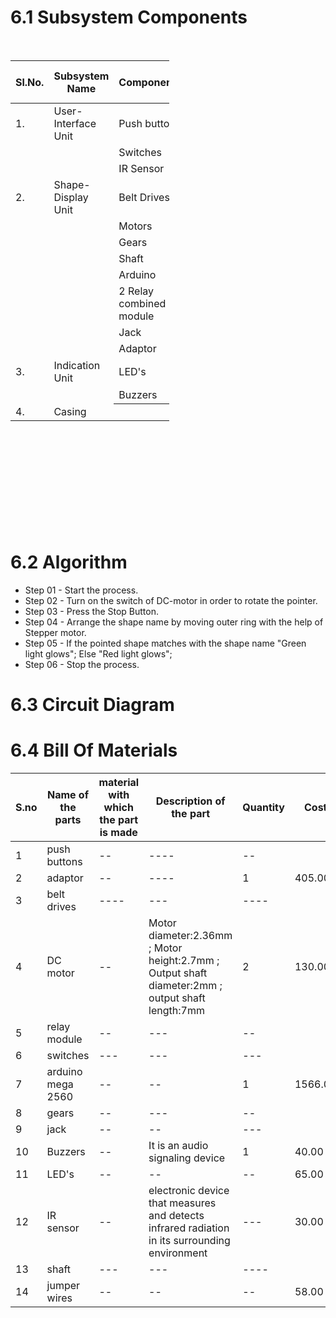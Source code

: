 # 6.1 Subsystem Components




&nbsp;
<table style="width: 50.4464%; height: 747px;" role="table">
<thead>
<tr style="height: 65px;">
<th style="width: 8.08926%; height: 65px;">Sl.No.</th>
<th style="width: 20.0837%; height: 65px;">Subsystem Name</th>
<th style="width: 25.9214%; height: 65px;">Components</th>
<td style="width: 19.2669%; height: 65px;">
<h3><span style="font-size: 14px;">Responsiblities</span></h3>
</td>
</tr>
</thead>
<tbody>
<tr style="height: 48px;">
<td style="width: 8.08926%; height: 48px;">1.</td>
<td style="width: 20.0837%; height: 48px;">User-Interface Unit</td>
<td style="width: 25.9214%; height: 48px;">Push buttons</td>
<td style="width: 19.2669%; height: 48px;"> Annapurna</td>
</tr>
<tr style="height: 24px;">
<td style="width: 8.08926%; height: 24px;"></td>
<td style="width: 20.0837%; height: 24px;"></td>
<td style="width: 25.9214%; height: 24px;">Switches</td>
<td style="width: 19.2669%; height: 24px;"></td>
</tr>
<tr style="height: 24px;">
<td style="width: 8.08926%; height: 24px;"></td>
<td style="width: 20.0837%; height: 24px;"></td>
<td style="width: 25.9214%; height: 24px;">IR Sensor</td>
<td style="width: 19.2669%; height: 24px;"></td>
</tr>
<tr style="height: 48px;">
<td style="width: 8.08926%; height: 48px;">2.</td>
<td style="width: 20.0837%; height: 48px;">Shape-Display Unit</td>
<td style="width: 25.9214%; height: 48px;">Belt Drives</td>
<td style="width: 19.2669%; height: 48px;"> Vighnesh</td>
</tr>
<tr style="height: 24px;">
<td style="width: 8.08926%; height: 24px;"></td>
<td style="width: 20.0837%; height: 24px;"></td>
<td style="width: 25.9214%; height: 24px;">Motors</td>
<td style="width: 19.2669%; height: 24px;"></td>
</tr>
<tr style="height: 24px;">
<td style="width: 8.08926%; height: 24px;"></td>
<td style="width: 20.0837%; height: 24px;"></td>
<td style="width: 25.9214%; height: 24px;">Gears</td>
<td style="width: 19.2669%; height: 24px;"></td>
</tr>
<tr style="height: 24px;">
<td style="width: 8.08926%; height: 24px;"></td>
<td style="width: 20.0837%; height: 24px;"></td>
<td style="width: 25.9214%; height: 24px;">Shaft</td>
<td style="width: 19.2669%; height: 24px;"></td>
</tr>
<tr style="height: 24px;">
<td style="width: 8.08926%; height: 24px;"></td>
<td style="width: 20.0837%; height: 24px;"></td>
<td style="width: 25.9214%; height: 24px;">Arduino</td>
<td style="width: 19.2669%; height: 24px;"></td>
</tr>
<tr style="height: 48px;">
<td style="width: 8.08926%; height: 48px;"></td>
<td style="width: 20.0837%; height: 48px;"></td>
<td style="width: 25.9214%; height: 48px;">2 Relay combined module</td>
<td style="width: 19.2669%; height: 48px;"></td>
</tr>
<tr style="height: 24px;">
<td style="width: 8.08926%; height: 24px;"></td>
<td style="width: 20.0837%; height: 24px;"></td>
<td style="width: 25.9214%; height: 24px;">Jack</td>
<td style="width: 19.2669%; height: 24px;"></td>
</tr>
<tr style="height: 24px;">
<td style="width: 8.08926%; height: 24px;"></td>
<td style="width: 20.0837%; height: 24px;"></td>
<td style="width: 25.9214%; height: 24px;">Adaptor</td>
<td style="width: 19.2669%; height: 24px;"></td>
</tr>
<tr style="height: 48px;">
<td style="width: 8.08926%; height: 48px;">3.</td>
<td style="width: 20.0837%; height: 48px;">Indication Unit</td>
<td style="width: 25.9214%; height: 48px;">LED's</td>
<td style="width: 19.2669%; height: 48px;"> Tejas</td>
</tr>
<tr style="height: 24px;">
<td style="width: 8.08926%; height: 24px;"></td>
<td style="width: 20.0837%; height: 24px;"></td>
<td style="width: 25.9214%; height: 24px;">Buzzers</td>
<td style="width: 19.2669%; height: 24px;"></td>
</tr>
<tr style="height: 24px;">
<td style="width: 8.08926%; height: 24px;">4.</td>
<td style="width: 20.0837%; height: 24px;">Casing</td>
<th style="width: 25.9214%; height: 24px;"></th>
<td style="width: 19.2669%; height: 24px;"> Anushika</td>
</tr>
</tbody>
</table>

# 6.2 Algorithm 
* Step 01 - Start the process.
* Step 02 - Turn on the switch of DC-motor in order to rotate the pointer.
* Step 03 - Press the Stop Button.
* Step 04 - Arrange the shape name by moving outer ring with the help of Stepper motor.
* Step 05 - If the pointed shape matches with the shape name 
            "Green light glows";
            Else
            "Red light glows";
* Step 06 - Stop the process.

# 6.3 Circuit Diagram 

# 6.4 Bill Of Materials 

<html>
<body>
<!--StartFragment-->

S.no | Name of the parts | material with which the part is made | Description of the part | Quantity | Cost
-- | -- | -- | -- | -- | --
1 | push buttons | -- |----|-- | 
2 | adaptor | -- | ----| 1 |405.00
3 | belt drives | ----|--- | ----| 
4 | DC motor | -- | Motor diameter:2.36mm ; Motor height:2.7mm ; Output shaft diameter:2mm ; output shaft length:7mm | 2 | 130.00
5 | relay module | -- | ---| --| 
6 | switches |---  | --- |---  | 
7 | arduino mega 2560 | -- | -- | 1 | 1566.00
8 | gears | -- | --- | --| 
9 |jack| -- |--| --- | 
10 | Buzzers | -- | It is an audio signaling device | 1 | 40.00
11 |  LED's | -- | -- | -- | 65.00
12| IR sensor | -- | electronic device that measures and detects infrared radiation in its surrounding environment | ---| 30.00
13| shaft|---|---|----|
14|jumper wires|--|--|--|58.00

<!--EndFragment-->
</body>
</html>